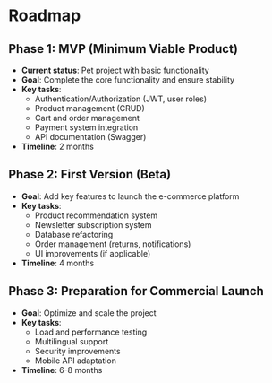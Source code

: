 # Roadmap

## Phase 1: MVP (Minimum Viable Product)

- **Current status**: Pet project with basic functionality
- **Goal**: Complete the core functionality and ensure stability
- **Key tasks**:
  - Authentication/Authorization (JWT, user roles)
  - Product management (CRUD)
  - Cart and order management
  - Payment system integration
  - API documentation (Swagger)
- **Timeline**: 2 months

## Phase 2: First Version (Beta)

- **Goal**: Add key features to launch the e-commerce platform
- **Key tasks**:
  - Product recommendation system
  - Newsletter subscription system
  - Database refactoring
  - Order management (returns, notifications)
  - UI improvements (if applicable)
- **Timeline**: 4 months

## Phase 3: Preparation for Commercial Launch

- **Goal**: Optimize and scale the project
- **Key tasks**:
  - Load and performance testing
  - Multilingual support
  - Security improvements
  - Mobile API adaptation
- **Timeline**: 6-8 months
